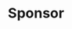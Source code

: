 ---
draft: false
name: "Casa Inc."
title: "Sponsor"
url: "https://casa.io"
avatar: {
    src: "/assets/sponsors/casa_inc_logo.jpeg",
    alt: "Casa Inc."
}
publishDate: "2022-02-31 15:39"
---